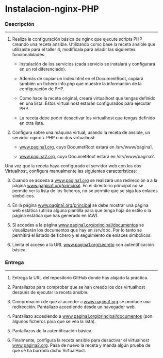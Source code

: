 # Instalacion-nginx-PHP

### Descripción

---

1. Realiza la configuración básica de nginx que ejecute scripts PHP creando una receta ansible. Utilizando como base la receta ansible que utilizaste para el taller 4, modifícala para añadir las siguientes funcionalidades:

      - Instalación de los servicios (cada servicio se instalará y configurará en un rol diferenciado).
        
      - Además de copiar un index.html en el DocumentRoot, copiará también un fichero info.php que muestre la información de la configuración de PHP.
        
      - Como hace la receta original, creará virtualhost que tengas definido en una lista. Estos virtual host estarán configurados para ejecutar PHP.
        
      - La receta debe poder desactivar los virtualhost que tengas definido en otra lista.

2. Configura sobre una máquina virtual, usando la receta de ansible, un servidor nginx + PHP con dos virtualhost:
        
      - www.pagina1.org, cuyo DocumetRoot estará en /srv/www/pagina1.
        
      - www.pagina2.org, cuyo DocumetRoot estará en /srv/www/pagina2.

Una vez que la receta haya configurado el servidor web con los dos Virtualhost, configura manualmente las siguientes características:
    
3. Cuando se acceda a www.pagina1.org se realizará una redirección a a la página www.pagina1.org/principal. En el directorio principal no se permite ver la lista de los ficheros, no se permite que se siga los enlaces simbólicos.
    
4. En la página www.pagina1.org/principal se debe mostrar una página web estática (utiliza alguna plantilla para que tenga hoja de estilo o la página estática que has generado en IAW).
    
5. Si accedes a la página www.pagina1.org/principal/documentos se visualizarán los documentos que hay en /srv/doc. Por lo tanto se permitirá el listado de fichero y el seguimiento de enlaces simbólicos.
    
6. Limita el acceso a la URL www.pagina1.org/secreto con autentificación básica.

### Entrega

---

1. Entrega la URL del repositorio GitHub donde has alojado la práctica.
    
2. Pantallazos para comprobar que se han creado los dos virtualhost después de ejecutar la receta ansible.
    
3. Comprobación de que al acceder a www.pagina1.org se produce una redirección. Pantallazo accediendo desde un navegador web.
    
4. Pantallazo accediendo a www.pagina1.org/principal/documentos (pon algunos ficheros para que se vea la lista).
    
5. Pantallazos de la autentificación básica.
    
6. Finalmente, configura la receta ansible para desactivar el virtualhost www.pagina2.org. Pasa de nuevo la receta y manda algún prueba de que se ha borrado dicho VirtualHost.
